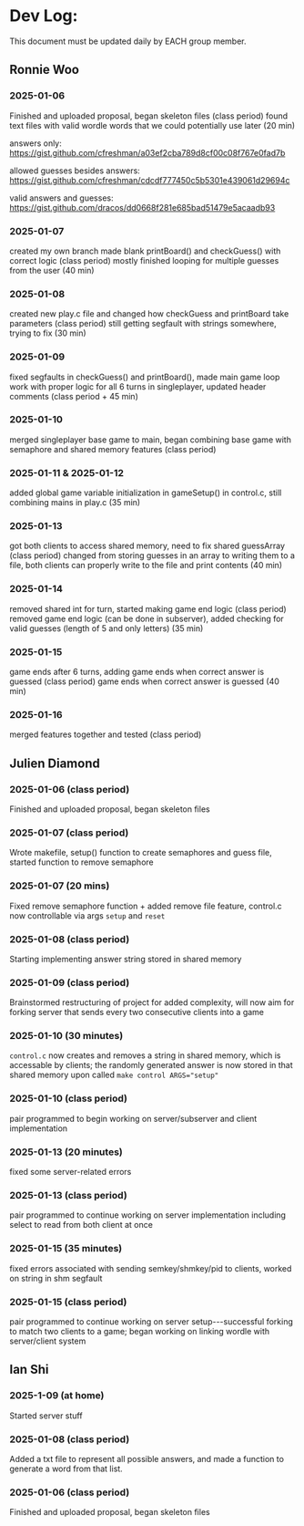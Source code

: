 # Dev Log:

This document must be updated daily by EACH group member.

## Ronnie Woo

### 2025-01-06
Finished and uploaded proposal, began skeleton files (class period)
found text files with valid wordle words that we could potentially use later (20 min)

answers only: https://gist.github.com/cfreshman/a03ef2cba789d8cf00c08f767e0fad7b

allowed guesses besides answers: https://gist.github.com/cfreshman/cdcdf777450c5b5301e439061d29694c 

valid answers and guesses: https://gist.github.com/dracos/dd0668f281e685bad51479e5acaadb93

### 2025-01-07
created my own branch
made blank printBoard() and checkGuess() with correct logic (class period)
mostly finished looping for multiple guesses from the user (40 min)

### 2025-01-08
created new play.c file and changed how checkGuess and printBoard take parameters (class period)
still getting segfault with strings somewhere, trying to fix (30 min)

### 2025-01-09
fixed segfaults in checkGuess() and printBoard(), made main game loop work with proper logic for all 6 turns in singleplayer, updated header comments (class period + 45 min)

### 2025-01-10
merged singleplayer base game to main, began combining base game with semaphore and shared memory features (class period)

### 2025-01-11 & 2025-01-12
added global game variable initialization in gameSetup() in control.c, still combining mains in play.c (35 min)

### 2025-01-13
got both clients to access shared memory, need to fix shared guessArray (class period)
changed from storing guesses in an array to writing them to a file, both clients can properly write to the file and print contents (40 min)

### 2025-01-14
removed shared int for turn, started making game end logic (class period)
removed game end logic (can be done in subserver), added checking for valid guesses (length of 5 and only letters) (35 min)

### 2025-01-15
game ends after 6 turns, adding game ends when correct answer is guessed (class period)
game ends when correct answer is guessed (40 min)

### 2025-01-16
merged features together and tested (class period)

## Julien Diamond

### 2025-01-06 (class period)
Finished and uploaded proposal, began skeleton files

### 2025-01-07 (class period)
Wrote makefile, setup() function to create semaphores and guess file, started function to remove semaphore

### 2025-01-07 (20 mins)
Fixed remove semaphore function + added remove file feature, control.c now controllable via args `setup` and `reset`

### 2025-01-08 (class period)
Starting implementing answer string stored in shared memory

### 2025-01-09 (class period)
Brainstormed restructuring of project for added complexity, will now aim for forking server that sends every two consecutive clients into a game

### 2025-01-10 (30 minutes)
`control.c` now creates and removes a string in shared memory, which is accessable by clients; the randomly generated answer is now stored in that shared memory upon called `make control ARGS="setup"`

### 2025-01-10 (class period)
pair programmed to begin working on server/subserver and client implementation

### 2025-01-13 (20 minutes)
fixed some server-related errors

### 2025-01-13 (class period)
pair programmed to continue working on server implementation including select to read from both client at once

### 2025-01-15 (35 minutes)
fixed errors associated with sending semkey/shmkey/pid to clients, worked on string in shm segfault

### 2025-01-15 (class period)
pair programmed to continue working on server setup---successful forking to match two clients to a game; began working on linking wordle with server/client system

## Ian Shi

### 2025-1-09 (at home)
Started server stuff

### 2025-01-08 (class period)

Added a txt file to represent all possible answers, and made a function to generate a word from that list.

### 2025-01-06 (class period)
Finished and uploaded proposal, began skeleton files

